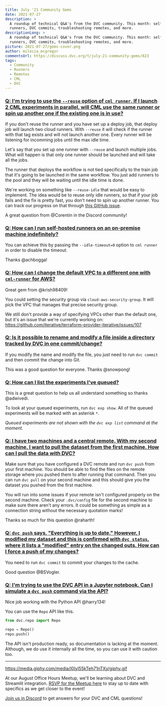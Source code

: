 ```yaml
---
title: July '21 Community Gems
date: 2021-07-27
description: >
  A roundup of technical Q&A's from the DVC community. This month: self-hosted
  runners, DVC commits, troubleshooting remotes, and more.
descriptionLong: >
  A roundup of technical Q&A's from the DVC community. This month: self-hosted
  runners, DVC commits, troubleshooting remotes, and more.
picture: 2021-07-27/gems-cover.png
author: milecia_mcgregor
commentsUrl: https://discuss.dvc.org/t/july-21-community-gems/823
tags:
  - Community
  - Runners
  - Remotes
  - CML
  - DVC
---
```


### [Q: I'm trying to use the `--reuse` option of `cml runner`. If I launch 2 CML experiments in parallel, will CML use the same runner or spin up another one if the existing one is in use?](https://discord.com/channels/485586884165107732/728693131557732403/850340190434492445)

If you don't reuse the runner and you have set up a deploy job, that deploy job
will launch two cloud runners. With `--reuse` it will check if the runner with
that tag exists and will not launch another one. Every runner will be listening
for incomming jobs until the max idle time.

Let's say that you set up one runner with `--reuse` and launch multiple jobs.
What will happen is that only one runner should be launched and will take all
the jobs.

The runner that deploys the workflow is not tied specifically to the train job
that it's going to be launched in the same workflow. You just add runners to the
pool and they will be waiting until the idle time is done.

We're working on something like `--reuse-idle` that would be easy to implement.
The idea would be to reuse only idle runners, so that if your job fails and the
fix is pretty fast, you don't need to spin up another runner. You can track our
progress on that through
[this GitHub issue](https://github.com/iterative/cml/issues/575).

A great question from @Corentin in the Discord community!

### [Q: How can I run self-hosted runners on an on-premise machine indefinitely?](https://discord.com/channels/485586884165107732/728693131557732403/851923384613994496)

You can achieve this by passing the `--idle-timeout=0` option to `cml runner` in
order to disable the timeout.

Thanks @achbogga!

### [Q: How can I change the default VPC to a different one with `cml-runner` for AWS?](https://discord.com/channels/485586884165107732/728693131557732403/857940793616498738)

Great gem from @krish98409!

You could setting the security group via `cloud-aws-security-group`. It will
pick the VPC that manages that precise security group.

We still don't provide a way of specifying VPCs other than the default one, but
it's an issue that we're currently working on:
https://github.com/iterative/terraform-provider-iterative/issues/107

### [Q: Is it possible to rename and modify a file inside a directory tracked by DVC in one commit/change?](https://discord.com/channels/485586884165107732/485596304961962003/849589484517588992)

If you modify the name and modify the file, you just need to run `dvc commit`
and then commit the change into Git.

This was a good question for everyone. Thanks @snowpong!

### [Q: How can I list the experiments I've queued?](https://discord.com/channels/485586884165107732/485596304961962003/856882434138570753)

This is a great question to help us all understand something so thanks
@adwivedi.

To look at your queued experiments, run `dvc exp show`. All of the queued
experiments will be marked with an asterisk `*`.

_Queued experiments are not shown with the `dvc exp list` command at the
moment._

### [Q: I have two machines and a central remote. With my second machine, I want to pull the dataset from the first machine. How can I pull the data with DVC?](https://discord.com/channels/485586884165107732/485596304961962003/859034882297823233)

Make sure that you have configured a DVC remote and run `dvc push` from your
first machine. You should be able to find the files on the remote storage where
you pushed them to after running that command. Then you can run `dvc pull` on
your second machine and this should give you the dataset you pushed from the
first machine.

You will run into some issues if your remote isn't configured properly on the
second machine. Check your `.dvc/config` file for the second machine to make
sure there aren't any errors. It could be something as simple as a connection
string without the necessary quotation marks!

Thanks so much for this question @raharth!

### [Q: `dvc push` says, "Everything is up to date." However, I modified my dataset and this is confirmed with `dvc status`, where it lists a "modified" entry on the changed outs. How can I force a push of my changes?](https://discord.com/channels/485586884165107732/485596304961962003/857931383476977695)

You need to run `dvc commit` to commit your changes to the cache.

Good question @BSVogler.

### [Q: I'm trying to use the DVC API in a Jupyter notebook. Can I simulate a `dvc push` command via the API?](https://discord.com/channels/485586884165107732/485596304961962003/856979475068878898)

Nice job working with the Python API @harry134!

You can use the `Repo` API like this.

```python
from dvc.repo import Repo

repo = Repo()
repo.push()
```

The API isn't production ready, so documentation is lacking at the moment.
Although, we do use it internally all the time, so you can use it with caution
too.

---

https://media.giphy.com/media/l0Iyl55kTeh71nTXy/giphy.gif

At our August Office Hours Meetup, we'll be learning about DVC and Streamlit
integration.
[RSVP for the Meetup here](https://www.meetup.com/DVC-Community-Virtual-Meetups/events/279723437/)
to stay up to date with specifics as we get closer to the event!

[Join us in Discord](https://discord.com/invite/dvwXA2N) to get answers for your
DVC and CML questions!

